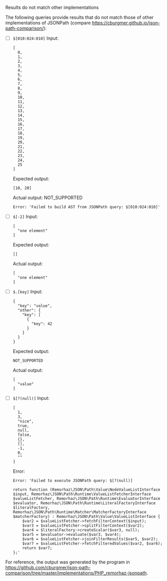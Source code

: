 Results do not match other implementations

The following queries provide results that do not match those of other implementations of JSONPath
(compare https://cburgmer.github.io/json-path-comparison/):

- [ ] `$[010:024:010]`
  Input:
  ```
  [
    0,
    1,
    2,
    3,
    4,
    5,
    6,
    7,
    8,
    9,
    10,
    11,
    12,
    13,
    14,
    15,
    16,
    17,
    18,
    19,
    20,
    21,
    22,
    23,
    24,
    25
  ]
  ```
  Expected output:
  ```
  [10, 20]
  ```
  Actual output:
  NOT_SUPPORTED
  ```
  Error: 'Failed to build AST from JSONPath query: $[010:024:010]'
  ```

- [ ] `$[-2]`
  Input:
  ```
  [
    "one element"
  ]
  ```
  Expected output:
  ```
  []
  ```
  Actual output:
  ```
  [
    "one element"
  ]
  ```

- [ ] `$.[key]`
  Input:
  ```
  {
    "key": "value",
    "other": {
      "key": [
        {
          "key": 42
        }
      ]
    }
  }
  ```
  Expected output:
  ```
  NOT_SUPPORTED
  ```
  Actual output:
  ```
  [
    "value"
  ]
  ```

- [ ] `$[?(null)]`
  Input:
  ```
  [
    1,
    3,
    "nice",
    true,
    null,
    false,
    {},
    [],
    -1,
    0,
    ""
  ]
  ```
  Error:
  ```
  Error: 'Failed to execute JSONPath query: $[?(null)]
  
  return function (Remorhaz\JSON\Path\Value\NodeValueListInterface $input, Remorhaz\JSON\Path\Runtime\ValueListFetcherInterface $valueListFetcher, Remorhaz\JSON\Path\Runtime\EvaluatorInterface $evaluator, Remorhaz\JSON\Path\Runtime\LiteralFactoryInterface $literalFactory, Remorhaz\JSON\Path\Runtime\Matcher\MatcherFactoryInterface $matcherFactory) : Remorhaz\JSON\Path\Value\ValueListInterface {
      $var2 = $valueListFetcher->fetchFilterContext($input);
      $var3 = $valueListFetcher->splitFilterContext($var2);
      $var4 = $literalFactory->createScalar($var3, null);
      $var5 = $evaluator->evaluate($var3, $var4);
      $var6 = $valueListFetcher->joinFilterResults($var5, $var2);
      $var7 = $valueListFetcher->fetchFilteredValues($var2, $var6);
      return $var7;
  };'
  ```


For reference, the output was generated by the program in https://github.com/cburgmer/json-path-comparison/tree/master/implementations/PHP_remorhaz-jsonpath.
